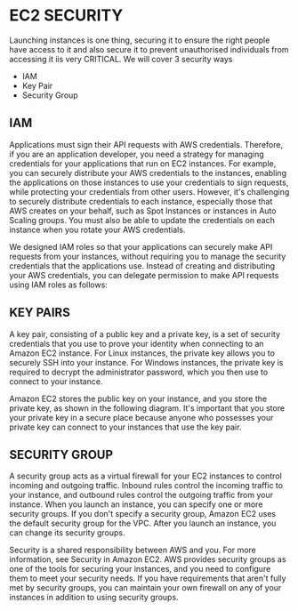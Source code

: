 # EC2 SECURITY

Launching instances is one thing, securing it to ensure the right people have access to it and also secure it to prevent unauthorised individuals
from accessing it iis very CRITICAL.
We will cover 3 security ways 
- IAM
- Key Pair
- Security Group

## IAM
Applications must sign their API requests with AWS credentials. Therefore, 
if you are an application developer, you need a strategy for managing credentials for your applications that run on EC2 instances. 
For example, you can securely distribute your AWS credentials to the instances, enabling the applications on those instances to use 
your credentials to sign requests, while protecting your credentials from other users. However, it's challenging to securely 
distribute credentials to each instance, especially those that AWS creates on your behalf, such as Spot Instances or instances in 
Auto Scaling groups. You must also be able to update the credentials on each instance when you rotate your AWS credentials.

We designed IAM roles so that your applications can securely make API requests from your instances, 
without requiring you to manage the security credentials that the applications use. Instead of creating and distributing your AWS credentials, 
you can delegate permission to make API requests using IAM roles as follows:

## KEY PAIRS
A key pair, consisting of a public key and a private key, is a set of security credentials that you use to prove your identity when connecting
to an Amazon EC2 instance. For Linux instances, the private key allows you to securely SSH into your instance. For Windows instances, 
the private key is required to decrypt the administrator password, which you then use to connect to your instance.

Amazon EC2 stores the public key on your instance, and you store the private key, as shown in the following diagram. 
It's important that you store your private key in a secure place because anyone who possesses your private key can connect to your instances 
that use the key pair.

## SECURITY GROUP
A security group acts as a virtual firewall for your EC2 instances to control incoming and outgoing traffic. 
Inbound rules control the incoming traffic to your instance, and outbound rules control the outgoing traffic from your instance. 
When you launch an instance, you can specify one or more security groups. 
If you don't specify a security group, Amazon EC2 uses the default security group for the VPC. After you launch an instance, 
you can change its security groups.

Security is a shared responsibility between AWS and you. For more information, see Security in Amazon EC2. AWS provides security groups as one of the tools for securing your instances, and you need to configure them to meet your security needs. If you have requirements that aren't fully met by security groups, you can maintain your own firewall on any of your instances in addition to using security groups.


